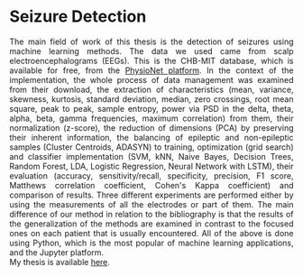 # Seizure Detection
<p align="justify">
The main field of work of this thesis is the detection of seizures using machine learning methods. The data we used came from scalp electroencephalograms (EEGs). This is the 
CHB-MIT database, which is available for free, from the <a href="https://archive.physionet.org/pn6/chbmit/">PhysioNet platform</a>. In the context of the implementation, the whole 
process of data management was examined from their download, the extraction of characteristics (mean, variance, skewness, kurtosis, standard deviation, median, zero crossings, 
root mean square, peak to peak, sample entropy, power via PSD in the delta, theta, alpha, beta, gamma frequencies, maximum correlation) from them, their normalization (z-score), 
the reduction of dimensions (PCA) by preserving their inherent information, the balancing of epileptic and non-epileptic samples (Cluster Centroids, ADASYN) to training, optimization 
(grid search) and classifier implementation (SVM, kNN, Naive Bayes, Decision Trees, Random Forest, LDA, Logistic Regression, Neural Network with LSTM), their evaluation (accuracy, 
sensitivity/recall, specificity, precision, F1 score, Matthews correlation coefficient, Cohen's Kappa coefficient) and comparison of results. Three different experiments are 
performed either by using the measurements of all the electrodes or part of them. The main difference of our method in relation to the bibliography is that the results of the 
generalization of the methods are examined in contrast to the focused ones on each patient that is usually encountered. All of the above is done using Python, which is the most 
popular of machine learning applications, and the Jupyter platform. <br/> 
My thesis is available <a href="https://pergamos.lib.uoa.gr/uoa/dl/object/2932363">here</a>. </p>
